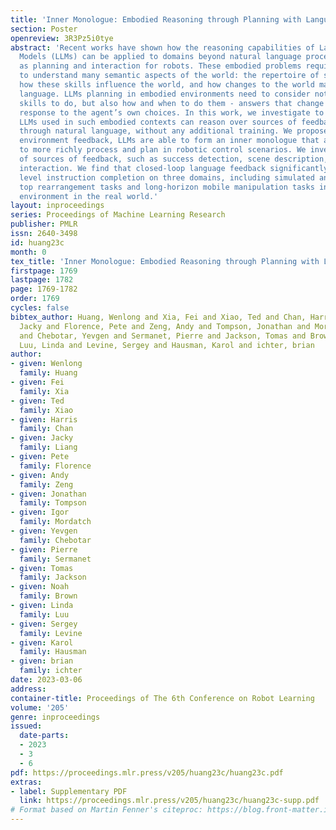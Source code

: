 ```yaml
---
title: 'Inner Monologue: Embodied Reasoning through Planning with Language Models'
section: Poster
openreview: 3R3Pz5i0tye
abstract: 'Recent works have shown how the reasoning capabilities of Large Language
  Models (LLMs) can be applied to domains beyond natural language processing, such
  as planning and interaction for robots. These embodied problems require an agent
  to understand many semantic aspects of the world: the repertoire of skills available,
  how these skills influence the world, and how changes to the world map back to the
  language. LLMs planning in embodied environments need to consider not just what
  skills to do, but also how and when to do them - answers that change over time in
  response to the agent’s own choices. In this work, we investigate to what extent
  LLMs used in such embodied contexts can reason over sources of feedback provided
  through natural language, without any additional training. We propose that by leveraging
  environment feedback, LLMs are able to form an inner monologue that allows them
  to more richly process and plan in robotic control scenarios. We investigate a variety
  of sources of feedback, such as success detection, scene description, and human
  interaction. We find that closed-loop language feedback significantly improves high
  level instruction completion on three domains, including simulated and real table
  top rearrangement tasks and long-horizon mobile manipulation tasks in a kitchen
  environment in the real world.'
layout: inproceedings
series: Proceedings of Machine Learning Research
publisher: PMLR
issn: 2640-3498
id: huang23c
month: 0
tex_title: 'Inner Monologue: Embodied Reasoning through Planning with Language Models'
firstpage: 1769
lastpage: 1782
page: 1769-1782
order: 1769
cycles: false
bibtex_author: Huang, Wenlong and Xia, Fei and Xiao, Ted and Chan, Harris and Liang,
  Jacky and Florence, Pete and Zeng, Andy and Tompson, Jonathan and Mordatch, Igor
  and Chebotar, Yevgen and Sermanet, Pierre and Jackson, Tomas and Brown, Noah and
  Luu, Linda and Levine, Sergey and Hausman, Karol and ichter, brian
author:
- given: Wenlong
  family: Huang
- given: Fei
  family: Xia
- given: Ted
  family: Xiao
- given: Harris
  family: Chan
- given: Jacky
  family: Liang
- given: Pete
  family: Florence
- given: Andy
  family: Zeng
- given: Jonathan
  family: Tompson
- given: Igor
  family: Mordatch
- given: Yevgen
  family: Chebotar
- given: Pierre
  family: Sermanet
- given: Tomas
  family: Jackson
- given: Noah
  family: Brown
- given: Linda
  family: Luu
- given: Sergey
  family: Levine
- given: Karol
  family: Hausman
- given: brian
  family: ichter
date: 2023-03-06
address:
container-title: Proceedings of The 6th Conference on Robot Learning
volume: '205'
genre: inproceedings
issued:
  date-parts:
  - 2023
  - 3
  - 6
pdf: https://proceedings.mlr.press/v205/huang23c/huang23c.pdf
extras:
- label: Supplementary PDF
  link: https://proceedings.mlr.press/v205/huang23c/huang23c-supp.pdf
# Format based on Martin Fenner's citeproc: https://blog.front-matter.io/posts/citeproc-yaml-for-bibliographies/
---
```

